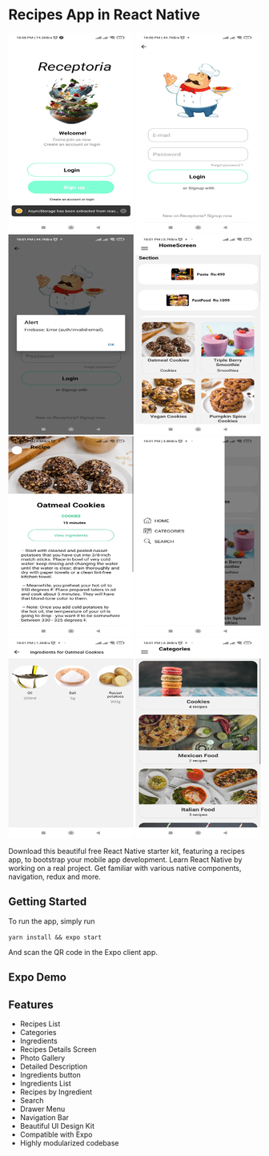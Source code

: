 # Recipes App in React Native

<center>
<div display="flex" flex-direction="row" flex-wrap="wrap" background-color="gray" justify-content="space-around" align-items="center">
<img height="400px" width="250px"  src="./assets/1.jpg" />
<img height="400px" width="250px" src="./assets/2.jpg" />
<img height="400px" width="250px" src="./assets/3.jpg" />
<img height="400px" width="250px" src="./assets/4.jpg" />
<img height="400px" width="250px" src="./assets/5.jpg" />
<img height="400px" width="250px"  src="./assets/6.jpg" />
<img height="400px" width="250px"  src="./assets/7.jpg" />
<img height="400px" width="250px"  src="./assets/8.jpg" />
</div>
</center>

Download this beautiful free React Native starter kit, featuring a recipes app, to bootstrap your mobile app development. Learn React Native by working on a real project. Get familiar with various native components, navigation, redux and more.

## Getting Started
To run the app, simply run

``` yarn install && expo start ```

And scan the QR code in the Expo client app.

## Expo Demo


## Features
- Recipes List
- Categories
- Ingredients
- Recipes Details Screen
- Photo Gallery
- Detailed Description
- Ingredients button
- Ingredients List
- Recipes by Ingredient
- Search
- Drawer Menu
- Navigation Bar
- Beautiful UI Design Kit
- Compatible with Expo
- Highly modularized codebase



